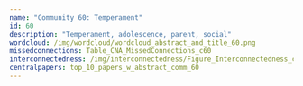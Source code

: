 ```yaml
---
name: "Community 60: Temperament"
id: 60
description: "Temperament, adolescence, parent, social"
wordcloud: /img/wordcloud/wordcloud_abstract_and_title_60.png
missedconnections: Table_CNA_MissedConnections_c60
interconnectedness: /img/interconnectedness/Figure_Interconnectedness_c60.png
centralpapers: top_10_papers_w_abstract_comm_60
---
```

